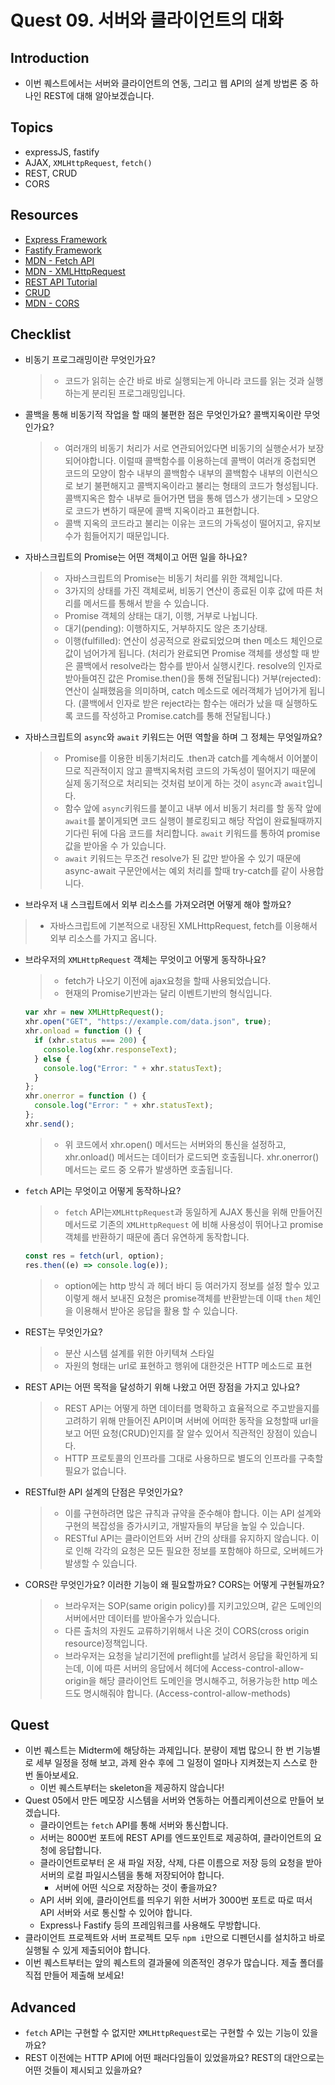 # Quest 09. 서버와 클라이언트의 대화

## Introduction

- 이번 퀘스트에서는 서버와 클라이언트의 연동, 그리고 웹 API의 설계 방법론 중 하나인 REST에 대해 알아보겠습니다.

## Topics

- expressJS, fastify
- AJAX, `XMLHttpRequest`, `fetch()`
- REST, CRUD
- CORS

## Resources

- [Express Framework](http://expressjs.com/)
- [Fastify Framework](https://www.fastify.io/)
- [MDN - Fetch API](https://developer.mozilla.org/en-US/docs/Web/API/Fetch_API)
- [MDN - XMLHttpRequest](https://developer.mozilla.org/en-US/docs/Web/API/XMLHttpRequest)
- [REST API Tutorial](https://restfulapi.net/)
- [CRUD](https://en.wikipedia.org/wiki/Create,_read,_update_and_delete)
- [MDN - CORS](https://developer.mozilla.org/en-US/docs/Web/HTTP/CORS)

## Checklist

- 비동기 프로그래밍이란 무엇인가요?

  > - 코드가 읽히는 순간 바로 바로 실행되는게 아니라 코드를 읽는 것과 실행하는게 분리된 프로그래밍입니다.

- 콜백을 통해 비동기적 작업을 할 때의 불편한 점은 무엇인가요? 콜백지옥이란 무엇인가요?

  > - 여러개의 비동기 처리가 서로 연관되어있다면 비동기의 실행순서가 보장되어야합니다. 이럴때 콜백함수를 이용하는데 콜백이 여러개 중첩되면 코드의 모양이 함수 내부의 콜백함수 내부의 콜백함수 내부의 이런식으로 보기 불편해지고 콜백지옥이라고 불리는 형태의 코드가 형성됩니다. 콜백지옥은 함수 내부로 들어가면 탭을 통해 뎁스가 생기는데 > 모양으로 코드가 변하기 때문에 콜백 지옥이라고 표현합니다.
  > - 콜백 지옥의 코드라고 불리는 이유는 코드의 가독성이 떨어지고, 유지보수가 힘들어지기 때문입니다.

- 자바스크립트의 Promise는 어떤 객체이고 어떤 일을 하나요?

  > - 자바스크립트의 Promise는 비동기 처리를 위한 객체입니다.
  > - 3가지의 상태를 가진 객체로써, 비동기 연산이 종료된 이후 값에 따른 처리를 메서드를 통해서 받을 수 있습니다.
  > - Promise 객체의 상태는 대기, 이행, 거부로 나뉩니다.
  > - 대기(pending): 이행하지도, 거부하지도 않은 초기상태.
  > - 이행(fulfilled): 연산이 성공적으로 완료되었으며 then 메소드 체인으로 값이 넘어가게 됩니다. (처리가 완료되면 Promise 객체를 생성할 때 받은 콜백에서 resolve라는 함수를 받아서 실행시킨다. resolve의 인자로 받아들여진 값은 Promise.then()을 통해 전달됩니다)
  >   거부(rejected): 연산이 실패했음을 의미하며, catch 메소드로 에러객체가 넘어가게 됩니다. (콜백에서 인자로 받은 reject라는 함수는 애러가 났을 때 실행하도록 코드를 작성하고 Promise.catch를 통해 전달됩니다.)

- 자바스크립트의 `async`와 `await` 키워드는 어떤 역할을 하며 그 정체는 무엇일까요?

  > - Promise를 이용한 비동기처리도 .then과 catch를 계속해서 이어붙이므로 직관적이지 않고 콜백지옥처럼 코드의 가독성이 떨어지기 때문에 실제 동기적으로 처리되는 것처럼 보이게 하는 것이 `async`과 `await`입니다.
  > - 함수 앞에 `async`키워드를 붙이고 내부 에서 비동기 처리를 할 동작 앞에 `await`를 붙이게되면 코드 실행이 블로킹되고 해당 작업이 완료될때까지 기다린 뒤에 다음 코드를 처리합니다. `await` 키워드를 통하여 promise 값을 받아올 수 가 있습니다.
  > - `await` 키워드는 무조건 resolve가 된 값만 받아올 수 있기 때문에 async-await 구문안에서는 예외 처리를 할때 try-catch를 같이 사용합니다.

- 브라우저 내 스크립트에서 외부 리소스를 가져오려면 어떻게 해야 할까요?

> - 자바스크립트에 기본적으로 내장된 XMLHttpRequest, fetch를 이용해서 외부 리소스를 가지고 옵니다.

- 브라우저의 `XMLHttpRequest` 객체는 무엇이고 어떻게 동작하나요?

  > - fetch가 나오기 이전에 ajax요청을 할때 사용되었습니다.
  > - 현재의 Promise기반과는 달리 이벤트기반의 형식입니다.

  ```js
  var xhr = new XMLHttpRequest();
  xhr.open("GET", "https://example.com/data.json", true);
  xhr.onload = function () {
    if (xhr.status === 200) {
      console.log(xhr.responseText);
    } else {
      console.log("Error: " + xhr.statusText);
    }
  };
  xhr.onerror = function () {
    console.log("Error: " + xhr.statusText);
  };
  xhr.send();
  ```

  > - 위 코드에서 xhr.open() 메서드는 서버와의 통신을 설정하고, xhr.onload() 메서드는 데이터가 로드되면 호출됩니다. xhr.onerror() 메서드는 로드 중 오류가 발생하면 호출됩니다.

- `fetch` API는 무엇이고 어떻게 동작하나요?

  > - `fetch` API는`XMLHttpRequest`과 동일하게 AJAX 통신을 위해 만들어진 메서드로 기존의 `XMLHttpRequest` 에 비해 사용성이 뛰어나고 promise객체를 반환하기 때문에 좀더 유연하게 동작합니다.

  ```js
  const res = fetch(url, option);
  res.then((e) => console.log(e));
  ```

  > - option에는 http 방식 과 헤더 바디 등 여러가지 정보를 설정 할수 있고 이렇게 해서 보내진 요청은 promise객체를 반환받는데 이때 `then` 체인을 이용해서 받아온 응답을 활용 할 수 있습니다.

- REST는 무엇인가요?

  > - 분산 시스템 설계를 위한 아키텍쳐 스타일
  > - 자원의 형태는 url로 표현하고 행위에 대한것은 HTTP 메소드로 표현

- REST API는 어떤 목적을 달성하기 위해 나왔고 어떤 장점을 가지고 있나요?

  > - REST API는 어떻게 하면 데이터를 명확하고 효율적으로 주고받을지를 고려하기 위해 만들어진 API이며 서버에 어떠한 동작을 요청할때 url을 보고 어떤 요청(CRUD)인지를 잘 알수 있어서 직관적인 장점이 있습니다.
  > - HTTP 프로토콜의 인프라를 그대로 사용하므로 별도의 인프라를 구축할 필요가 없습니다.

- RESTful한 API 설계의 단점은 무엇인가요?

  > - 이를 구현하려면 많은 규칙과 규약을 준수해야 합니다. 이는 API 설계와 구현의 복잡성을 증가시키고, 개발자들의 부담을 높일 수 있습니다.
  > - RESTful API는 클라이언트와 서버 간의 상태를 유지하지 않습니다. 이로 인해 각각의 요청은 모든 필요한 정보를 포함해야 하므로, 오버헤드가 발생할 수 있습니다.

- CORS란 무엇인가요? 이러한 기능이 왜 필요할까요? CORS는 어떻게 구현될까요?
  > - 브라우저는 SOP(same origin policy)를 지키고있으며, 같은 도메인의 서버에서만 데이터를 받아올수가 있습니다.
  > - 다른 출처의 자원도 교류하기위해서 나온 것이 CORS(cross origin resource)정책입니다.
  > - 브라우저는 요청을 날리기전에 preflight를 날려서 응답을 확인하게 되는데, 이에 따른 서버의 응답에서 헤더에 Access-control-allow-origin을 해당 클라이언트 도메인을 명시해주고, 허용가능한 http 메소드도 명시해줘야 합니다. (Access-control-allow-methods)

## Quest

- 이번 퀘스트는 Midterm에 해당하는 과제입니다. 분량이 제법 많으니 한 번 기능별로 세부 일정을 정해 보고, 과제 완수 후에 그 일정이 얼마나 지켜졌는지 스스로 한 번 돌아보세요.
  - 이번 퀘스트부터는 skeleton을 제공하지 않습니다!
- Quest 05에서 만든 메모장 시스템을 서버와 연동하는 어플리케이션으로 만들어 보겠습니다.
  - 클라이언트는 `fetch` API를 통해 서버와 통신합니다.
  - 서버는 8000번 포트에 REST API를 엔드포인트로 제공하여, 클라이언트의 요청에 응답합니다.
  - 클라이언트로부터 온 새 파일 저장, 삭제, 다른 이름으로 저장 등의 요청을 받아 서버의 로컬 파일시스템을 통해 저장되어야 합니다.
    - 서버에 어떤 식으로 저장하는 것이 좋을까요?
  - API 서버 외에, 클라이언트를 띄우기 위한 서버가 3000번 포트로 따로 떠서 API 서버와 서로 통신할 수 있어야 합니다.
  - Express나 Fastify 등의 프레임워크를 사용해도 무방합니다.
- 클라이언트 프로젝트와 서버 프로젝트 모두 `npm i`만으로 디펜던시를 설치하고 바로 실행될 수 있게 제출되어야 합니다.
- 이번 퀘스트부터는 앞의 퀘스트의 결과물에 의존적인 경우가 많습니다. 제출 폴더를 직접 만들어 제출해 보세요!

## Advanced

- `fetch` API는 구현할 수 없지만 `XMLHttpRequest`로는 구현할 수 있는 기능이 있을까요?
- REST 이전에는 HTTP API에 어떤 패러다임들이 있었을까요? REST의 대안으로는 어떤 것들이 제시되고 있을까요?
